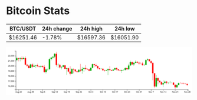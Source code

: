 # Bitcoin Stats

BTC/USDT|24h change|24h high|24h low|
|---|---|---|---|
|$16251.46|-1.78%|$16597.36|$16051.90|

<img src="./chart.svg">
